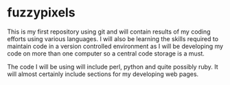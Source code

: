 fuzzypixels
===========
This is my first repository using git and will contain results of my coding efforts using various languages. I will also be learning the skills required to maintain code in a version controlled environment as I will be developing my code on more than one computer so a central code storage is a must.

The code I will be using will include perl, python and quite possibly ruby. It will almost certainly include sections for my developing web pages.


